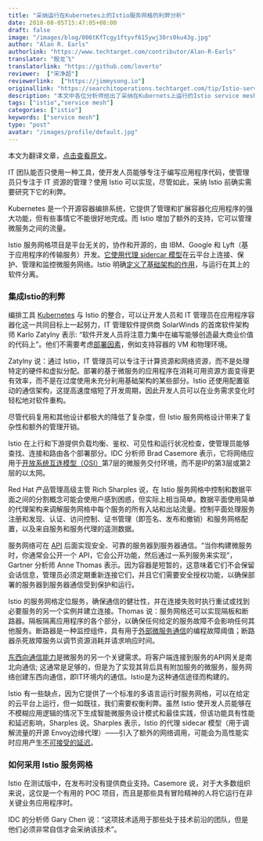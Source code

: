 ```yaml
---
title: "采纳运行在Kubernetes上的Istio服务网格的利弊分析"
date: 2018-08-05T15:47:05+08:00
draft: false
image: "/images/blog/006tKfTcgy1ftyvf615ywj30rs0ku43g.jpg"
author: "Alan R. Earls"
authorlink: "https://www.techtarget.com/contributor/Alan-R-Earls"
translator: "殷龙飞"
translatorlink: "https://github.com/loverto"
reviewer:  ["宋净超"]
reviewerlink:  ["https://jimmysong.io"]
originallink: "https://searchitoperations.techtarget.com/tip/Istio-service-mesh-tech-boosts-Kubernetes-work-with-trade-offs"
description: "本文中各位分析师给出了采纳在Kubernets上运行的Istio service mesh的利弊分析。"
tags: ["istio","service mesh"]
categories: ["istio"]
keywords: ["service mesh"]
type: "post"
avatar: "/images/profile/default.jpg"
---
```


本文为翻译文章，[点击查看原文](https://searchitoperations.techtarget.com/tip/Istio-service-mesh-tech-boosts-Kubernetes-work-with-trade-offs)。

IT 团队能否只使用一种工具，使开发人员能够专注于编写应用程序代码，使管理员只专注于 IT 资源的管理？使用 Istio 可以实现，尽管如此，采纳 Istio 前确实需要研究下它的利弊。

Kubernetes 是一个开源容器编排系统，它提供了管理和扩展容器化应用程序的强大功能，但有些事情它不能很好地完成。而 Istio 增加了额外的支持，它可以管理微服务之间的流量。

Istio 服务网格项目是平台无关的，协作和开源的，由 IBM、Google 和 Lyft（基于应用程序的传输服务）开发。[它使用代理 sidercar 模型](https://searchmicroservices.techtarget.com/news/450419875/IBM-Google-Lyft-launch-Istio-open-source-microservices-platform)在云平台上连接、保护、管理和监控微服务网络。Istio 明确[定义了基础架构的作用](https://searchitoperations.techtarget.com/feature/Service-mesh-architecture-radicalizes-container-networking)，与运行在其上的软件分离。

### 集成Istio的利弊

编排工具 [Kubernetes](https://searchitoperations.techtarget.com/definition/Google-Kubernetes) 与 Istio 的整合，可以让开发人员和 IT 管理员在应用程序容器化这一共同目标上一起努力，IT 管理软件提供商 SolarWinds 的首席软件架构师 Karlo Zatylny 表示: “软件开发人员将注意力集中在编写能够创造最大商业价值的代码上”。他们不需要考虑[部署因素](https://searchitoperations.techtarget.com/ehandbook/How-container-deployment-changes-the-capacity-management-equation)，例如支持容器的 VM 和物理环境。

Zatylny 说：通过 Istio，IT 管理员可以专注于计算资源和网络资源，而不是处理特定的硬件和虚拟分配。部署的基于微服务的应用程序在消耗可用资源方面变得更有效率，而不是在过度使用未充分利用基础架构的某些部分。Istio 还使用配置驱动的通信架构，这提高速度缩短了开发周期，因此开发人员可以在业务需求变化时轻松地对软件重构。

尽管代码复用和其他设计都极大的降低了复杂度，但 Istio 服务网格设计带来了复杂性和额外的管理开销。

Istio 在上行和下游提供负载均衡、鉴权、可见性和运行状况检查，使管理员能够查找、连接和路由各个部署部分。IDC 分析师 Brad Casemore 表示，它将网络应用于[开放系统互连模型（OSI）](https://searchnetworking.techtarget.com/definition/OSI)第7层的微服务交付环境，而不是IP的第3层或第2层的以太网。

Red Hat 产品管理高级主管 Rich Sharples 说，在 Istio 服务网格中控制和数据平面之间的分割概念可能会使用户感到困惑，但实际上相当简单。数据平面使用简单的代理架构来调解服务网格中每个服务的所有入站和出站流量。控制平面处理服务注册和发现、认证、访问控制、证书管理（即签名、发布和撤销）和服务网格配置，以及来自服务和服务代理的遥测数据。

服务网络可在 [API](https://searchmicroservices.techtarget.com/definition/application-program-interface-API) 后面实现安全、可靠的服务器到服务器通信。“当你构建微服务时，你通常会公开一个 API，它会公开功能，然后通过一系列服务来实现”， Gartner 分析师 Anne Thomas 表示。因为容器是短暂的，这意味着它们不会保留会话信息，管理员必须定期重新连接它们，并且它们需要安全授权功能，以确保部署的服务器到服务器通信受到保护和运行。

Istio 的服务网格定位服务，确保通信的健壮性，并在连接失败时执行重试或找到必要服务的另一个实例并建立连接。Thomas 说：服务网格还可以实现隔板和断路器。隔板隔离应用程序的各个部分，以确保任何给定的服务故障不会影响任何其他服务。断路器是一种监控组件，具有用于[外部微服务通信](https://medium.com/microservices-in-practice/microservices-in-practice-7a3e85b6624c)的编程故障阈值；断路器杀死故障服务以调节资源消耗并请求响应时间。

[东西向通信能力](https://searchsdn.techtarget.com/definition/east-west-traffic)是微服务的另一个关键需求。将客户端连接到服务的API网关是南北向通信; 这通常是足够的，但是为了实现其背后具有附加服务的微服务，服务网络创建东西向通信，即IT环境内的通信。Istio是为这种通信途径而构建的。

Istio 有一些缺点，因为它提供了一个标准的多语言运行时服务网格，可以在给定的云平台上运行，但一如既往，我们需要权衡利弊。虽然 Istio 使开发人员能够在不模糊应用逻辑的情况下生成智能微服务设计模式和最佳实践，但该功能具有性能和延迟影响，Sharples 说。Sharples 表示，Istio 的代理 sidecar 模型（用于调解流量的开源 Envoy边缘代理）——引入了额外的网络调用，可能会为高性能实时应用产生[不可接受的延迟](https://searchmicroservices.techtarget.com/tip/Microservices-challenges-include-latency-but-it-can-be-beat)。

### 如何采用 Istio 服务网格

Istio 在测试版中，在发布时没有提供商业支持。Casemore 说，对于大多数组织来说，这仅是一个有用的 POC 项目，而且是那些具有冒险精神的人将它运行在非关键业务应用程序时。

IDC 的分析师 Gary Chen 说：“这项技术适用于那些处于技术前沿的团队，但是他们必须非常自信才会采纳该技术”。
